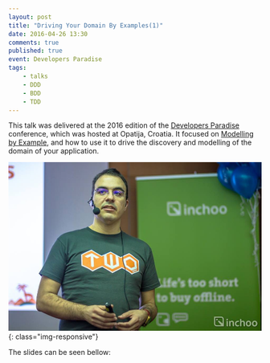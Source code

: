 ```yaml
---
layout: post
title: "Driving Your Domain By Examples(1)"
date: 2016-04-26 13:30
comments: true
published: true
event: Developers Paradise
tags:
    - talks
    - DDD
    - BDD
    - TDD
---
```


This talk was delivered at the 2016 edition of the  [Developers Paradise](http://www.developers-paradise.com/speaker/marco-lopes/) conference, which was hosted at Opatija, Croatia. It focused on [Modelling by Example](http://stakeholderwhisperer.com/posts/2014/10/introducing-modelling-by-example), and how to use it to drive the discovery and modelling of the domain of your application.

![Presenting at Developers Paradise 2016](/assets/talks/images/2016-04-26-opatija.jpg){: class="img-responsive"}

The slides can be seen bellow:

<script async class="speakerdeck-embed"
data-id="612747d14c0c4fc0bfdbb27d88bf412f" data-ratio="1.33333333333333"
src="//speakerdeck.com/assets/embed.js"></script>

